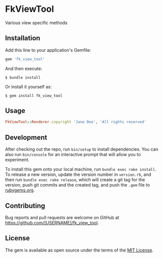 # FkViewTool

Various view specific methods

## Installation

Add this line to your application's Gemfile:

```ruby
gem 'fk_view_tool'
```

And then execute:

    $ bundle install

Or install it yourself as:

    $ gem install fk_view_tool

## Usage

```ruby
FkViewTool::Renderer.copyright 'Jane Doe', 'All rights reserved'
```

## Development

After checking out the repo, run `bin/setup` to install dependencies. You can also run `bin/console` for an interactive prompt that will allow you to experiment.

To install this gem onto your local machine, run `bundle exec rake install`. To release a new version, update the version number in `version.rb`, and then run `bundle exec rake release`, which will create a git tag for the version, push git commits and the created tag, and push the `.gem` file to [rubygems.org](https://rubygems.org).

## Contributing

Bug reports and pull requests are welcome on GitHub at https://github.com/[USERNAME]/fk_view_tool.

## License

The gem is available as open source under the terms of the [MIT License](https://opensource.org/licenses/MIT).
